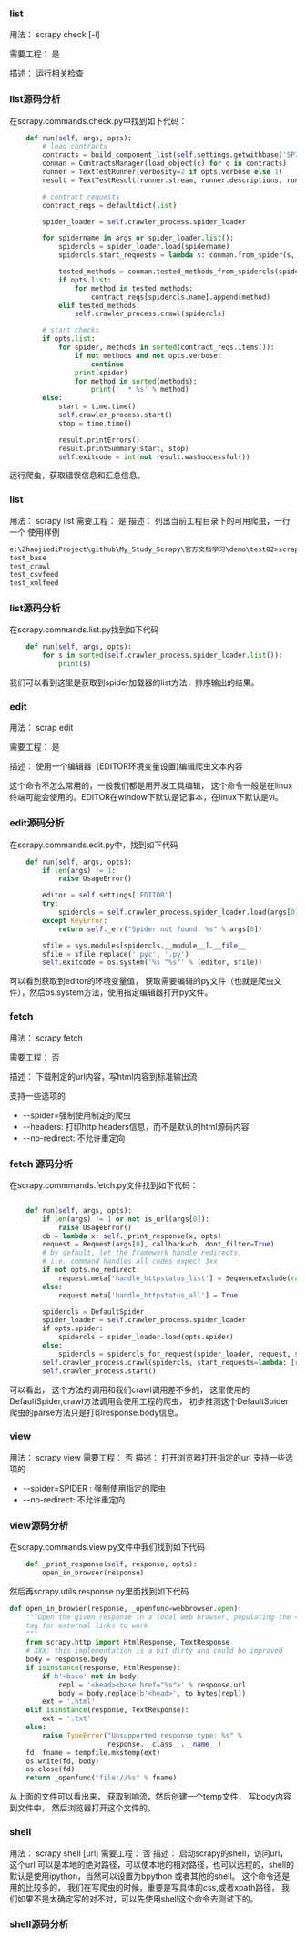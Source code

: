 ### list
用法： scrapy check [-l] <spider>

需要工程： 是

描述： 运行相关检查

### list源码分析
在scrapy.commands.check.py中找到如下代码： 
```python 
    def run(self, args, opts):
        # load contracts
        contracts = build_component_list(self.settings.getwithbase('SPIDER_CONTRACTS'))
        conman = ContractsManager(load_object(c) for c in contracts)
        runner = TextTestRunner(verbosity=2 if opts.verbose else 1)
        result = TextTestResult(runner.stream, runner.descriptions, runner.verbosity)

        # contract requests
        contract_reqs = defaultdict(list)

        spider_loader = self.crawler_process.spider_loader

        for spidername in args or spider_loader.list():
            spidercls = spider_loader.load(spidername)
            spidercls.start_requests = lambda s: conman.from_spider(s, result)

            tested_methods = conman.tested_methods_from_spidercls(spidercls)
            if opts.list:
                for method in tested_methods:
                    contract_reqs[spidercls.name].append(method)
            elif tested_methods:
                self.crawler_process.crawl(spidercls)

        # start checks
        if opts.list:
            for spider, methods in sorted(contract_reqs.items()):
                if not methods and not opts.verbose:
                    continue
                print(spider)
                for method in sorted(methods):
                    print('  * %s' % method)
        else:
            start = time.time()
            self.crawler_process.start()
            stop = time.time()

            result.printErrors()
            result.printSummary(start, stop)
            self.exitcode = int(not result.wasSuccessful())
```
运行爬虫，获取错误信息和汇总信息。

### list 
用法： scrapy list
需要工程： 是
描述： 列出当前工程目录下的可用爬虫，一行一个
使用样例 
``` cmd
e:\ZhaojiediProject\github\My_Study_Scrapy\官方文档学习\demo\test02>scrapy list
test_base
test_crawl
test_csvfeed
test_xmlfeed
```
### list源码分析
在scrapy.commands.list.py找到如下代码
```python
    def run(self, args, opts):
        for s in sorted(self.crawler_process.spider_loader.list()):
            print(s)
```
我们可以看到这里是获取到spider加载器的list方法，排序输出的结果。


### edit
用法： scrap edit <spider>

需要工程： 是

描述： 使用一个编辑器（EDITOR环境变量设置)编辑爬虫文本内容

这个命令不怎么常用的，一般我们都是用开发工具编辑， 这个命令一般是在linux终端可能会使用的。EDITOR在window下默认是记事本，在linux下默认是vi。

### edit源码分析
在scrapy.commands.edit.py中，找到如下代码
```python
    def run(self, args, opts):
        if len(args) != 1:
            raise UsageError()

        editor = self.settings['EDITOR']
        try:
            spidercls = self.crawler_process.spider_loader.load(args[0])
        except KeyError:
            return self._err("Spider not found: %s" % args[0])

        sfile = sys.modules[spidercls.__module__].__file__
        sfile = sfile.replace('.pyc', '.py')
        self.exitcode = os.system('%s "%s"' % (editor, sfile))
```
可以看到获取到editor的环境变量值， 获取需要编辑的py文件（也就是爬虫文件），然后os.system方法，使用指定编辑器打开py文件。

### fetch 
用法： scrapy fetch <url>

需要工程： 否

描述： 下载制定的url内容，写html内容到标准输出流

支持一些选项的

* --spider=强制使用制定的爬虫
* --headers: 打印http headers信息，而不是默认的html源码内容
* --no-redirect: 不允许重定向

### fetch 源码分析
在scrapy.commmands.fetch.py文件找到如下代码： 
```python

    def run(self, args, opts):
        if len(args) != 1 or not is_url(args[0]):
            raise UsageError()
        cb = lambda x: self._print_response(x, opts)
        request = Request(args[0], callback=cb, dont_filter=True)
        # by default, let the framework handle redirects,
        # i.e. command handles all codes expect 3xx
        if not opts.no_redirect:
            request.meta['handle_httpstatus_list'] = SequenceExclude(range(300, 400))
        else:
            request.meta['handle_httpstatus_all'] = True

        spidercls = DefaultSpider
        spider_loader = self.crawler_process.spider_loader
        if opts.spider:
            spidercls = spider_loader.load(opts.spider)
        else:
            spidercls = spidercls_for_request(spider_loader, request, spidercls)
        self.crawler_process.crawl(spidercls, start_requests=lambda: [request])
        self.crawler_process.start()
```
可以看出， 这个方法的调用和我们crawl调用差不多的， 这里使用的DefaultSpider,crawl方法调用会使用工程的爬虫， 初步推测这个DefaultSpider爬虫的parse方法只是打印response.body信息。

### view 
用法： scrapy view <url>
需要工程： 否
描述： 打开浏览器打开指定的url
支持一些选项的
* --spider=SPIDER : 强制使用指定的爬虫
* --no-redirect: 不允许重定向

### view源码分析
在scrapy.commands.view.py文件中我们找到如下代码
```python
    def _print_response(self, response, opts):
        open_in_browser(response)
```
然后再scrapy.utils.response.py里面找到如下代码
```python
def open_in_browser(response, _openfunc=webbrowser.open):
    """Open the given response in a local web browser, populating the <base>
    tag for external links to work
    """
    from scrapy.http import HtmlResponse, TextResponse
    # XXX: this implementation is a bit dirty and could be improved
    body = response.body
    if isinstance(response, HtmlResponse):
        if b'<base' not in body:
            repl = '<head><base href="%s">' % response.url
            body = body.replace(b'<head>', to_bytes(repl))
        ext = '.html'
    elif isinstance(response, TextResponse):
        ext = '.txt'
    else:
        raise TypeError("Unsupported response type: %s" %
                        response.__class__.__name__)
    fd, fname = tempfile.mkstemp(ext)
    os.write(fd, body)
    os.close(fd)
    return _openfunc("file://%s" % fname)
```
从上面的文件可以看出来， 获取到响流，然后创建一个temp文件， 写body内容到文件中， 然后浏览器打开这个文件的。

### shell
用法： scrapy shell [url]
需要工程： 否
描述： 启动scrapy的shell，访问url， 这个url 可以是本地的绝对路径，可以使本地的相对路径，也可以远程的，shell的默认是使用ipython，当然可以设置为bpython 或者其他的shell。
这个命令还是用的比较多的， 我们在写爬虫的时候，重要是写具体的css,或者xpath路径， 我们如果不是太确定写的对不对，可以先使用shell这个命令去测试下的。

### shell源码分析
